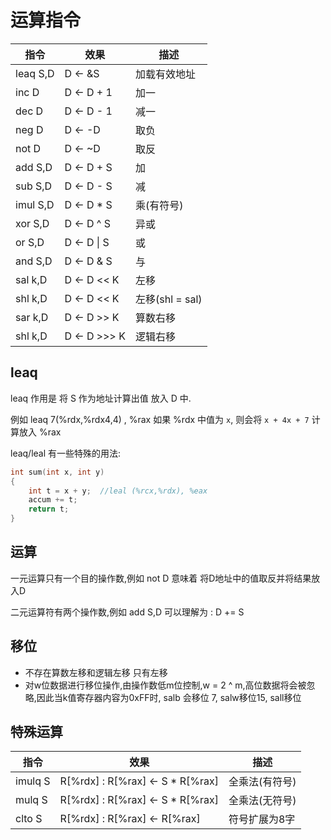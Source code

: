 # 运算指令

| 指令     | 效果                              | 描述            |
| -------- | --------------------------------- | --------------- |
| leaq S,D | D <- &S                           | 加载有效地址    |
| inc  D   | D <- D + 1                        | 加一            |
| dec  D   | D <- D - 1                        | 减一            |
| neg  D   | D <- -D                           | 取负            |
| not D    | D <- ~D                           | 取反            |
| add S,D  | D <- D + S                        | 加              |
| sub S,D  | D <- D - S                        | 减              |
| imul S,D | D <- D * S                        | 乘(有符号)      |
| xor S,D  | D <- D ^ S                        | 异或            |
| or S,D   | D <- D \| S                       | 或              |
| and S,D  | D <- D & S                        | 与              |
| sal k,D  | D <- D << K                       | 左移            |
| shl k,D  | D <- D << K                       | 左移(shl = sal) |
| sar k,D  | D <- D >> K                       | 算数右移        |
| shl k,D  | D <- D >>> K                      | 逻辑右移        |

## leaq

leaq 作用是 将 S 作为地址计算出值 放入 D 中.

例如 leaq 7(%rdx,%rdx4,4) , %rax 如果 %rdx 中值为 ```x```, 则会将 ```x + 4x + 7``` 计算放入 %rax

leaq/leal 有一些特殊的用法:

```c
int sum(int x, int y)
{
    int t = x + y;  //leal (%rcx,%rdx), %eax
    accum += t;
    return t;
}
```

## 运算

一元运算只有一个目的操作数,例如 not D 意味着 将D地址中的值取反并将结果放入D

二元运算符有两个操作数,例如 add S,D 可以理解为 : D += S

## 移位

* 不存在算数左移和逻辑左移 只有左移
* 对w位数据进行移位操作,由操作数低m位控制,w = 2 ^ m,高位数据将会被忽略,因此当k值寄存器内容为0xFF时, salb 会移位 7, salw移位15, sall移位

## 特殊运算

| 指令    | 效果                              | 描述           |
| ------- | --------------------------------- | -------------- |
| imulq S | R[%rdx] : R[%rax] <-  S * R[%rax] | 全乘法(有符号) |
| mulq S  | R[%rdx] : R[%rax] <-  S * R[%rax] | 全乘法(无符号) |
| clto S  | R[%rdx] : R[%rax] <-  R[%rax]     | 符号扩展为8字  |